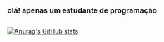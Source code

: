 ### olá! apenas um estudante de programação
##
[![Anurag's GitHub stats](https://github-readme-stats.vercel.app/api?username=RuanSathler)](https://github.com/anuraghazra/github-readme-stats)



